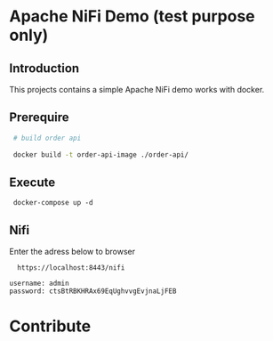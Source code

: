 # Apache NiFi Demo (test purpose only)


## Introduction

This projects contains a simple Apache NiFi demo works with docker.

## Prerequire

```sh
 # build order api
 
 docker build -t order-api-image ./order-api/
```

## Execute

```docker 
 docker-compose up -d
```

## Nifi 

Enter the adress below to browser
```
  https://localhost:8443/nifi
```

```
username: admin
password: ctsBtRBKHRAx69EqUghvvgEvjnaLjFEB
```
# Contribute
